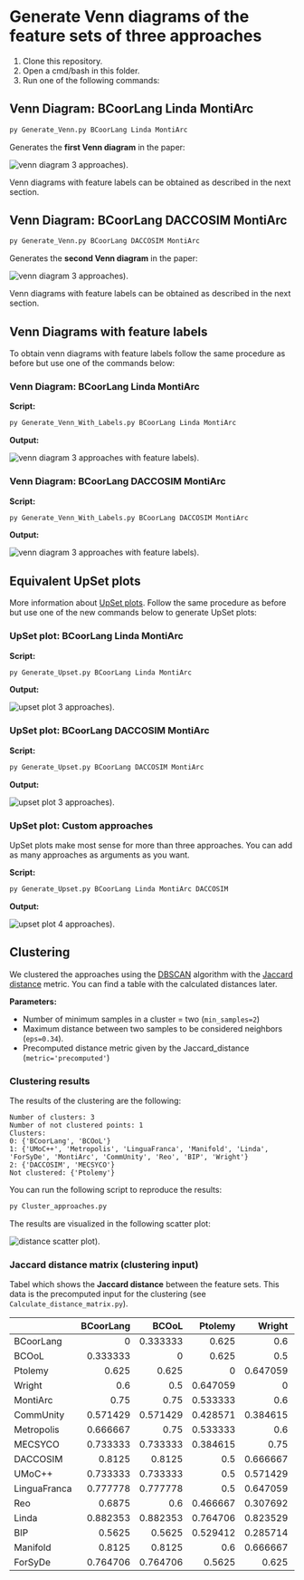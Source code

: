 # Generate Venn diagrams of the feature sets of three approaches

1. Clone this repository.
2. Open a cmd/bash in this folder.
3. Run one of the following commands:

## Venn Diagram: BCoorLang Linda MontiArc

```bash
py Generate_Venn.py BCoorLang Linda MontiArc
```

Generates the **first Venn diagram** in the paper:

![venn diagram 3 approaches](./venn-diagrams/BCoorLang_Linda_MontiArc_venn.svg)).

Venn diagrams with feature labels can be obtained as described in the next section.

## Venn Diagram: BCoorLang DACCOSIM MontiArc

```bash
py Generate_Venn.py BCoorLang DACCOSIM MontiArc
```

Generates the **second Venn diagram** in the paper:

![venn diagram 3 approaches](./venn-diagrams/BCoorLang_DACCOSIM_MontiArc_venn.svg)).

Venn diagrams with feature labels can be obtained as described in the next section.

## Venn Diagrams with feature labels

To obtain venn diagrams with feature labels follow the same procedure as before but use one of the commands below:

### Venn Diagram: BCoorLang Linda MontiArc

**Script:**

```bash
py Generate_Venn_With_Labels.py BCoorLang Linda MontiArc
```

**Output:**

![venn diagram 3 approaches with feature labels](./venn-diagrams/BCoorLang_Linda_MontiArc_venn_labeled.svg)).

### Venn Diagram: BCoorLang DACCOSIM MontiArc

**Script:**

```bash
py Generate_Venn_With_Labels.py BCoorLang DACCOSIM MontiArc
```

**Output:**

![venn diagram 3 approaches with feature labels](./venn-diagrams/BCoorLang_DACCOSIM_MontiArc_venn_labeled.svg)).

## Equivalent UpSet plots

More information about [UpSet plots](https://upset.app/).
Follow the same procedure as before but use one of the new commands below to generate UpSet plots:

### UpSet plot: BCoorLang Linda MontiArc

**Script:**

```bash
py Generate_Upset.py BCoorLang Linda MontiArc
```

**Output:**

![upset plot 3 approaches](./upset-plots/BCoorLang_Linda_MontiArc_upset.svg)).

### UpSet plot: BCoorLang DACCOSIM MontiArc

**Script:**

```bash
py Generate_Upset.py BCoorLang DACCOSIM MontiArc
```

**Output:**

![upset plot 3 approaches](./upset-plots/BCoorLang_DACCOSIM_MontiArc_upset.svg)).

### UpSet plot: Custom approaches

UpSet plots make most sense for more than three approaches. You can add as many approaches as arguments as you want.

**Script:**

```bash
py Generate_Upset.py BCoorLang Linda MontiArc DACCOSIM
```

**Output:**

![upset plot 4 approaches](./upset-plots/BCoorLang_Linda_MontiArc_DACCOSIM_upset.svg)).

## Clustering

We clustered the approaches using the [DBSCAN](https://en.wikipedia.org/wiki/DBSCAN) algorithm with
the [Jaccard distance](https://en.wikipedia.org/wiki/Jaccard_index#Overview) metric.
You can find a table with the calculated distances later.

**Parameters:**

- Number of minimum samples in a cluster = two (`min_samples=2`)
- Maximum distance between two samples to be considered neighbors (`eps=0.34`).
- Precomputed distance metric given by the Jaccard_distance (`metric='precomputed'`)

### Clustering results

The results of the clustering are the following:

```
Number of clusters: 3
Number of not clustered points: 1
Clusters:                        
0: {'BCoorLang', 'BCOoL'}
1: {'UMoC++', 'Metropolis', 'LinguaFranca', 'Manifold', 'Linda', 'ForSyDe', 'MontiArc', 'CommUnity', 'Reo', 'BIP', 'Wright'}
2: {'DACCOSIM', 'MECSYCO'}
Not clustered: {'Ptolemy'}
```

You can run the following script to reproduce the results:

```bash
py Cluster_approaches.py
```

The results are visualized in the following scatter plot:

![distance scatter plot](distance/approach_scatter.svg)).

### Jaccard distance matrix (clustering input)

Tabel which shows the **Jaccard distance** between the feature sets.
This data is the precomputed input for the clustering (see `Calculate_distance_matrix.py`).

|              | BCoorLang |    BCOoL |  Ptolemy |   Wright | MontiArc | CommUnity | Metropolis |  MECSYCO | DACCOSIM |   UMoC++ | LinguaFranca |      Reo |    Linda |      BIP | Manifold |  ForSyDe |
|:-------------|----------:|---------:|---------:|---------:|---------:|----------:|-----------:|---------:|---------:|---------:|-------------:|---------:|---------:|---------:|---------:|---------:|
| BCoorLang    |         0 | 0.333333 |    0.625 |      0.6 |     0.75 |  0.571429 |   0.666667 | 0.733333 |   0.8125 | 0.733333 |     0.777778 |   0.6875 | 0.882353 |   0.5625 |   0.8125 | 0.764706 |
| BCOoL        |  0.333333 |        0 |    0.625 |      0.5 |     0.75 |  0.571429 |       0.75 | 0.733333 |   0.8125 | 0.733333 |     0.777778 |      0.6 | 0.882353 |   0.5625 |   0.8125 | 0.764706 |
| Ptolemy      |     0.625 |    0.625 |        0 | 0.647059 | 0.533333 |  0.428571 |   0.533333 | 0.384615 |      0.5 |      0.5 |          0.5 | 0.466667 | 0.764706 | 0.529412 |      0.6 |   0.5625 |
| Wright       |       0.6 |      0.5 | 0.647059 |        0 |      0.6 |  0.384615 |        0.6 |     0.75 | 0.666667 | 0.571429 |     0.647059 | 0.307692 | 0.823529 | 0.285714 | 0.666667 |    0.625 |
| MontiArc     |      0.75 |     0.75 | 0.533333 |      0.6 |        0 |  0.333333 |   0.333333 | 0.642857 | 0.538462 | 0.272727 |     0.166667 | 0.384615 | 0.416667 | 0.466667 | 0.416667 |     0.25 |
| CommUnity    |  0.571429 | 0.571429 | 0.428571 | 0.384615 | 0.333333 |         0 |   0.333333 | 0.642857 | 0.538462 | 0.272727 |     0.428571 |     0.25 | 0.642857 | 0.357143 | 0.416667 | 0.384615 |
| Metropolis   |  0.666667 |     0.75 | 0.533333 |      0.6 | 0.333333 |  0.333333 |          0 | 0.538462 | 0.416667 |      0.1 |     0.428571 | 0.384615 | 0.538462 | 0.466667 | 0.272727 |      0.5 |
| MECSYCO      |  0.733333 | 0.733333 | 0.384615 |     0.75 | 0.642857 |  0.642857 |   0.538462 |        0 |      0.2 |      0.5 |       0.6875 | 0.666667 |      0.8 |    0.625 | 0.615385 |     0.75 |
| DACCOSIM     |    0.8125 |   0.8125 |      0.5 | 0.666667 | 0.538462 |  0.538462 |   0.416667 |      0.2 |        0 | 0.363636 |          0.6 | 0.571429 | 0.714286 | 0.533333 |      0.5 | 0.666667 |
| UMoC++       |  0.733333 | 0.733333 |      0.5 | 0.571429 | 0.272727 |  0.272727 |        0.1 |      0.5 | 0.363636 |        0 |     0.384615 | 0.333333 |      0.5 | 0.428571 |      0.2 | 0.461538 |
| LinguaFranca |  0.777778 | 0.777778 |      0.5 | 0.647059 | 0.166667 |  0.428571 |   0.428571 |   0.6875 |      0.6 | 0.384615 |            0 | 0.466667 | 0.384615 |   0.4375 | 0.384615 | 0.230769 |
| Reo          |    0.6875 |      0.6 | 0.466667 | 0.307692 | 0.384615 |      0.25 |   0.384615 | 0.666667 | 0.571429 | 0.333333 |     0.466667 |        0 | 0.666667 |      0.4 | 0.461538 | 0.428571 |
| Linda        |  0.882353 | 0.882353 | 0.764706 | 0.823529 | 0.416667 |  0.642857 |   0.538462 |      0.8 | 0.714286 |      0.5 |     0.384615 | 0.666667 |        0 |    0.625 | 0.363636 | 0.333333 |
| BIP          |    0.5625 |   0.5625 | 0.529412 | 0.285714 | 0.466667 |  0.357143 |   0.466667 |    0.625 | 0.533333 | 0.428571 |       0.4375 |      0.4 |    0.625 |        0 | 0.428571 |      0.4 |
| Manifold     |    0.8125 |   0.8125 |      0.6 | 0.666667 | 0.416667 |  0.416667 |   0.272727 | 0.615385 |      0.5 |      0.2 |     0.384615 | 0.461538 | 0.363636 | 0.428571 |        0 | 0.333333 |
| ForSyDe      |  0.764706 | 0.764706 |   0.5625 |    0.625 |     0.25 |  0.384615 |        0.5 |     0.75 | 0.666667 | 0.461538 |     0.230769 | 0.428571 | 0.333333 |      0.4 | 0.333333 |        0 |
